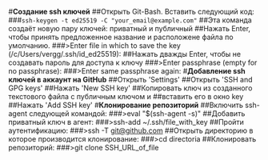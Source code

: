#**Создание ssh ключей**
##Открыть Git-Bash. Вставить следующий код:
###```ssh-keygen -t ed25519 -C "your_email@example.com"```
##Эта команда создаёт новую пару ключей: приватный и публичный
##Нажать Enter, чтобы принять предложенное название и расположене файла по умолчанию.
###>Enter file in which to save the key (/c/Users/vergg/.ssh/id_ed25519):
##Нажать дважды Enter, чтобы не создавать пароль для доступа к ключу
###>Enter passphrase (empty for no passphrase):
###>Enter same passphrase again:
#**Добавление ssh ключей в аккаунт на GitHub**
##Открыть 'Settings'
##Открыть 'SSH and GPG keys'
##Нажать 'New SSH key'
##Копировать ключ из созданного текстового файла с публичным ключом и ##вставить его в окно key
##Нажать 'Add SSH key'
#**Клонирование репозиторий**
##Включить ssh-agent следующей командой:
###>eval "$(ssh-agent -s)"
##Добавить приватный ключ в агент:
###>ssh-add ~/.ssh/file_with_key
##Пройти аутентификацию:
###>ssh -T git@github.com
##Открыть директорию в которое производится клонирование:
###>cd directoria
##Клонировать репозиторий:
###>git clone SSH_URL_of_file
